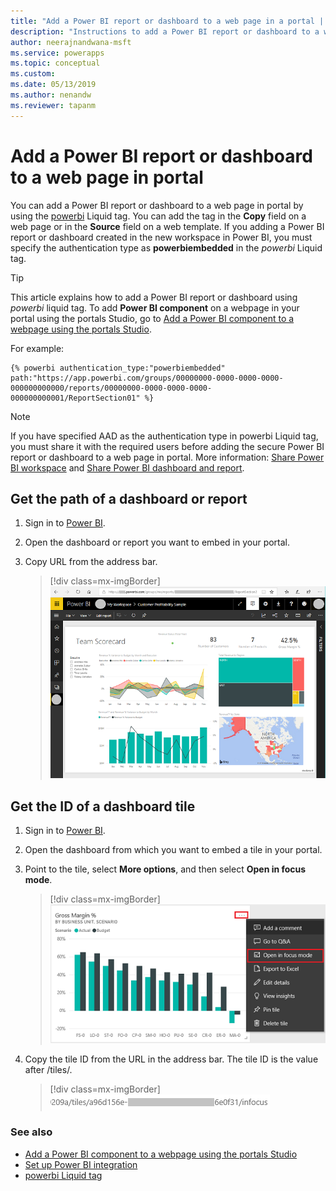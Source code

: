 ```yaml
---
title: "Add a Power BI report or dashboard to a web page in a portal | MicrosoftDocs"
description: "Instructions to add a Power BI report or dashboard to a web page in the portal."
author: neerajnandwana-msft
ms.service: powerapps
ms.topic: conceptual
ms.custom: 
ms.date: 05/13/2019
ms.author: nenandw
ms.reviewer: tapanm
---
```



# Add a Power BI report or dashboard to a web page in portal

You can add a Power BI report or dashboard to a web page in portal by using the [powerbi](../liquid/portals-entity-tags.md#powerbi) Liquid tag. You can add the tag in the **Copy** field on a web page or in the **Source** field on a web template. If you adding a Power BI report or dashboard created in the new workspace in Power BI, you must specify the authentication type as **powerbiembedded** in the *powerbi* Liquid tag.

> [!TIP]
> This article explains how to add a Power BI report or dashboard using *powerbi* liquid tag. To add **Power BI component** on a webpage in your portal using the portals Studio, go to [Add a Power BI component to a webpage using the portals Studio](../compose-page.md#add-power-bi).

For example: 

```
{% powerbi authentication_type:"powerbiembedded" path:"https://app.powerbi.com/groups/00000000-0000-0000-0000-000000000000/reports/00000000-0000-0000-0000-000000000001/ReportSection01" %}
```

> [!NOTE]
> If you have specified AAD as the authentication type in powerbi Liquid tag, you must share it with the required users before adding the secure Power BI report or dashboard to a web page in portal. More information: [Share Power BI workspace](https://docs.microsoft.com/power-bi/service-how-to-collaborate-distribute-dashboards-reports#collaborate-with-coworkers-in-an-app-workspace) and [Share Power BI dashboard and report](https://docs.microsoft.com/power-bi/service-share-dashboards).

## Get the path of a dashboard or report

1.	Sign in to [Power BI](https://powerbi.microsoft.com/).

2.	Open the dashboard or report you want to embed in your portal.

3.	Copy URL from the address bar.

    > [!div class=mx-imgBorder]
    > ![Get the path of a Power BI dashboard](../media/powerbi-dashboard-url.png "Get the path of a Power BI dashboard")

## Get the ID of a dashboard tile

1.	Sign in to [Power BI](https://powerbi.microsoft.com/).

2.	Open the dashboard from which you want to embed a tile in your portal.

3.	Point to the tile, select **More options**, and then select **Open in focus mode**.

    > [!div class=mx-imgBorder]
    > ![Open Power BI dashboard tile in focus mode](../media/powerbi-dashboard-tile-focus.png "Open Power BI dashboard tile in focus mode")

4.	Copy the tile ID from the URL in the address bar. The tile ID is the value after /tiles/.

    > [!div class=mx-imgBorder]
    > ![Power BI dashboard tile ID](../media/powerbi-dashboard-tile-id.png "Power BI dashboard tile ID")


### See also

- [Add a Power BI component to a webpage using the portals Studio](../compose-page.md#add-power-bi)
- [Set up Power BI integration](set-up-power-bi-integration.md)
- [powerbi Liquid tag](../liquid/portals-entity-tags.md#powerbi)
